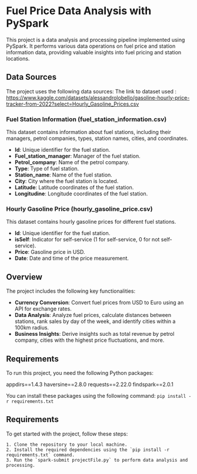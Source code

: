 # Fuel Price Data Analysis with PySpark

This project is a data analysis and processing pipeline implemented using PySpark. It performs various data operations on fuel price and station information data, providing valuable insights into fuel pricing and station locations.


## Data Sources

The project uses the following data sources:
The link to dataset used :
https://www.kaggle.com/datasets/alessandrolobello/gasoline-hourly-price-tracker-from-2022?select=Hourly_Gasoline_Prices.csv
### Fuel Station Information (fuel_station_information.csv)

This dataset contains information about fuel stations, including their managers, petrol companies, types, station names, cities, and coordinates.

- **Id**: Unique identifier for the fuel station.
- **Fuel_station_manager**: Manager of the fuel station.
- **Petrol_company**: Name of the petrol company.
- **Type**: Type of fuel station.
- **Station_name**: Name of the fuel station.
- **City**: City where the fuel station is located.
- **Latitude**: Latitude coordinates of the fuel station.
- **Longitudine**: Longitude coordinates of the fuel station.

### Hourly Gasoline Price (hourly_gasoline_price.csv)

This dataset contains hourly gasoline prices for different fuel stations.

- **Id**: Unique identifier for the fuel station.
- **isSelf**: Indicator for self-service (1 for self-service, 0 for not self-service).
- **Price**: Gasoline price in USD.
- **Date**: Date and time of the price measurement.


## Overview

The project includes the following key functionalities:

- **Currency Conversion**: Convert fuel prices from USD to Euro using an API for exchange rates.
- **Data Analysis**: Analyze fuel prices, calculate distances between stations, rank sales by day of the week, and identify cities within a 100km radius.
- **Business Insights**: Derive insights such as total revenue by petrol company, cities with the highest price fluctuations, and more.

## Requirements

To run this project, you need the following Python packages:

appdirs==1.4.3
haversine==2.8.0
requests==2.22.0
findspark==2.0.1

You can install these packages using the following command:
`pip install -r requirements.txt`

## Requirements
To get started with the project, follow these steps:

    1. Clone the repository to your local machine.
    2. Install the required dependencies using the `pip install -r requirements.txt` command.
    3. Run the `spark-submit projectFile.py` to perform data analysis and processing.

